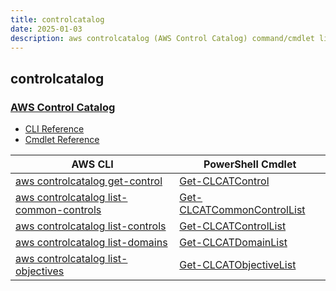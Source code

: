 ```yaml
---
title: controlcatalog
date: 2025-01-03
description: aws controlcatalog (AWS Control Catalog) command/cmdlet list.
---
```


## controlcatalog

### [AWS Control Catalog](https://aws.amazon.com/controltower/)

* [CLI Reference](https://awscli.amazonaws.com/v2/documentation/api/latest/reference/controlcatalog/index.html)
* [Cmdlet Reference](https://docs.aws.amazon.com/powershell/latest/reference/items/ControlCatalog_cmdlets.html)

|AWS CLI|PowerShell Cmdlet|
|----|----|
|[aws controlcatalog get-control](https://awscli.amazonaws.com/v2/documentation/api/latest/reference/controlcatalog/get-control.html)|[Get-CLCATControl](https://docs.aws.amazon.com/powershell/latest/reference/items/Get-CLCATControl.html)|
|[aws controlcatalog list-common-controls](https://awscli.amazonaws.com/v2/documentation/api/latest/reference/controlcatalog/list-common-controls.html)|[Get-CLCATCommonControlList](https://docs.aws.amazon.com/powershell/latest/reference/items/Get-CLCATCommonControlList.html)|
|[aws controlcatalog list-controls](https://awscli.amazonaws.com/v2/documentation/api/latest/reference/controlcatalog/list-controls.html)|[Get-CLCATControlList](https://docs.aws.amazon.com/powershell/latest/reference/items/Get-CLCATControlList.html)|
|[aws controlcatalog list-domains](https://awscli.amazonaws.com/v2/documentation/api/latest/reference/controlcatalog/list-domains.html)|[Get-CLCATDomainList](https://docs.aws.amazon.com/powershell/latest/reference/items/Get-CLCATDomainList.html)|
|[aws controlcatalog list-objectives](https://awscli.amazonaws.com/v2/documentation/api/latest/reference/controlcatalog/list-objectives.html)|[Get-CLCATObjectiveList](https://docs.aws.amazon.com/powershell/latest/reference/items/Get-CLCATObjectiveList.html)|

